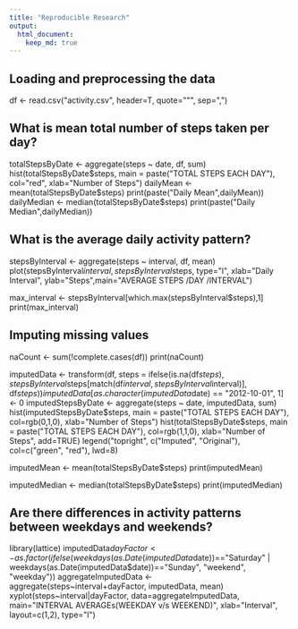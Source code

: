 ```yaml
---
title: "Reproducible Research"
output: 
  html_document:
    keep_md: true
---
```



## Loading and preprocessing the data
df <- read.csv("activity.csv", header=T, quote="\"", sep=",")


## What is mean total number of steps taken per day?
totalStepsByDate <- aggregate(steps ~ date, df, sum)
hist(totalStepsByDate$steps, main = paste("TOTAL STEPS EACH DAY"), col="red", xlab="Number of Steps")
dailyMean <- mean(totalStepsByDate$steps)
print(paste("Daily Mean",dailyMean))
dailyMedian <- median(totalStepsByDate$steps)
print(paste("Daily Median",dailyMedian))

## What is the average daily activity pattern?
stepsByInterval <- aggregate(steps ~ interval, df, mean)
plot(stepsByInterval$interval,stepsByInterval$steps, type="l", xlab="Daily Interval", ylab="Steps",main="AVERAGE STEPS /DAY /INTERVAL")

max_interval <- stepsByInterval[which.max(stepsByInterval$steps),1]
print(max_interval)

## Imputing missing values
naCount <- sum(!complete.cases(df))
print(naCount)

imputedData <- transform(df, steps = ifelse(is.na(df$steps), stepsByInterval$steps[match(df$interval, stepsByInterval$interval)], df$steps))
imputedData[as.character(imputedData$date) == "2012-10-01", 1] <- 0
imputedStepsByDate <- aggregate(steps ~ date, imputedData, sum)
hist(imputedStepsByDate$steps, main = paste("TOTAL STEPS EACH DAY"), col=rgb(0,1,0), xlab="Number of Steps")
hist(totalStepsByDate$steps, main = paste("TOTAL STEPS EACH DAY"), col=rgb(1,1,0), xlab="Number of Steps", add=TRUE)
legend("topright", c("Imputed", "Original"), col=c("green", "red"), lwd=8)

imputedMean <- mean(totalStepsByDate$steps)
print(imputedMean)

imputedMedian <- median(totalStepsByDate$steps)
print(imputedMedian)

## Are there differences in activity patterns between weekdays and weekends?
library(lattice)
imputedData$dayFactor <- as.factor(ifelse(weekdays(as.Date(imputedData$date))=="Saturday" | weekdays(as.Date(imputedData$date))=="Sunday", "weekend", "weekday"))
aggregateImputedData <- aggregate(steps~interval+dayFactor, imputedData, mean)
xyplot(steps~interval|dayFactor, data=aggregateImputedData, main="INTERVAL AVERAGEs(WEEKDAY v/s WEEKEND)", xlab="Interval", layout=c(1,2), type="l")
